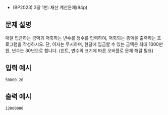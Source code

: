 - (BP2023) 3장 1번: 재산 계산문제(94p)
## 문제 설명
매달 입금하는 금액과 저축하는 년수를 정수를 입력하여, 저축되는 총액을 출력하는 프로그램을 작성하시오. 단, 이자는 무시하며, 한달에 입금할 수 있는 금액은 최대 1000만원, 년수는 30년으로 합니다. (힌트, 변수의 크기에 따른 오버플로 문제 해결 필요)

## 입력 예시
```
50000 20
```

## 출력 예시
```
12000000
```
